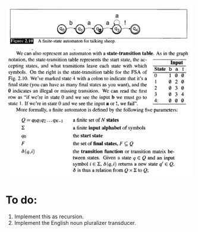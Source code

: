 ![FSA.png](FSA.png)
![transition_table.png](transition_table.png)

# To do:
1. Implement this as recursion.
2. Implement the English noun pluralizer transducer.
